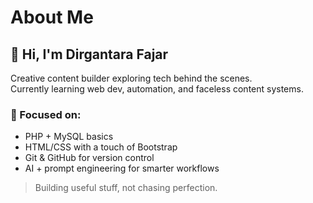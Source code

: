 # About Me

## 👋 Hi, I'm Dirgantara Fajar

Creative content builder exploring tech behind the scenes.  
Currently learning web dev, automation, and faceless content systems.

### 🔧 Focused on:
- PHP + MySQL basics  
- HTML/CSS with a touch of Bootstrap  
- Git & GitHub for version control  
- AI + prompt engineering for smarter workflows

> Building useful stuff, not chasing perfection.

